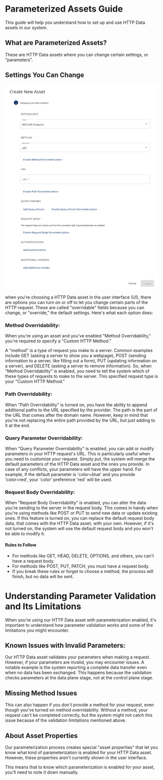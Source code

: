 # Parameterized Assets Guide

This guide will help you understand how to set up and use HTTP Data assets in our system.

## What are Parameterized Assets?

These are HTTP Data assets where you can change certain settings, or "parameters".

## Settings You Can Change
![data-transfer-methods.png](screenshots/asset-settings.png)

when you're choosing a HTTP Data asset in the user interface (UI), there are options you can turn on or off to let you
change certain parts of the HTTP request. These are called "overridable" fields because you can change, or "override,"
the default settings. Here's what each option does:

### Method Overridability:
When you're using an asset and you've enabled "Method Overridability," you're required to specify a "Custom HTTP Method."

A "method" is a type of request you make to a server. Common examples include GET (asking a server to show you a webpage), POST (sending information to a server, like filling out a form), PUT (updating information on a server), and DELETE (asking a server to remove information). So, when "Method Overridability" is enabled, you need to tell the system which of these types of requests to make to the server. This specified request type is your "Custom HTTP Method."

### Path Overridability:
When "Path Overridability" is turned on, you have the ability to append additional paths to the URL specified by the provider. The path is the part of the URL that comes after the domain name. However, keep in mind that you're not replacing the entire path provided by the URL, but just adding to it at the end.


### Query Parameter Overridability:
When "Query Parameter Overridability" is enabled, you can add or modify parameters in your HTTP request's URL. This is particularly useful when you need to customize your request. Simply put, the system will merge the default parameters of the HTTP Data asset and the ones you provide. In case of any conflicts, your parameters will have the upper hand. For example, if the default parameter is 'color=blue' and you provide 'color=red', your 'color' preference 'red' will be used.

### Request Body Overridability:
When "Request Body Overridability" is enabled, you can alter the data you're sending to the server in the request body. This comes in handy when you're using methods like POST or PUT to send new data or update existing ones. If this feature is turned on, you can replace the default request body data, that comes with the HTTP Data asset, with your own. However, if it's not turned on, the system will use the default request body and you won't be able to modify it.

#### Rules to Follow

- For methods like GET, HEAD, DELETE, OPTIONS, and others, you can't have a request body.
- For methods like POST, PUT, PATCH, you must have a request body.
- If you break these rules or forget to choose a method, the process will finish, but no data will be sent.

# Understanding Parameter Validation and Its Limitations

When you're using our HTTP Data asset with parameterization enabled, it's important to understand how parameter validation works and some of the limitations you might encounter.

## Known Issues with Invalid Parameters:

Our HTTP Data asset validates your parameters when making a request. However, if your parameters are invalid, you may encounter issues. A notable example is the system reporting a complete data transfer even when no data has been exchanged. This happens because the validation checks parameters at the data plane stage, not at the control plane stage.

## Missing Method Issues

This can also happen if you don't provide a method for your request, even though you've turned on method overridability. Without a method, your request can't be completed correctly, but the system might not catch this issue because of the validation limitations mentioned above.

## About Asset Properties

Our parameterization process creates special "asset properties" that let you know what kind of parameterization is enabled for your HTTP Data asset. However, these properties aren't currently shown in the user interface.

This means that to know which parameterization is enabled for your asset, you'll need to note it down manually.

